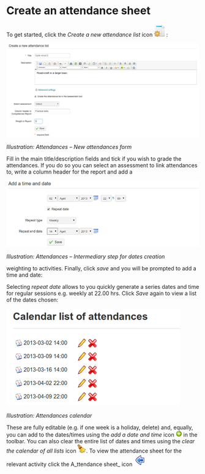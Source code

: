 # Create an attendance sheet

To get started, click the _Create a new attendance list_ icon ![](../../.gitbook/assets/graphics245.png):

![](../../.gitbook/assets/images178%20%281%29.png)

_Illustration: Attendances – New attendances form_

Fill in the main title/description fields and tick if you wish to grade the attendances. If you do so you can select an assessment to link attendances to, write a column header for the report and add a

![](../../.gitbook/assets/graphics249.png)

_Illustration: Attendances – Intermediary step for dates creation_

weighting to activities. Finally, click _save_ and you will be prompted to add a time and date:

Selecting _repeat date_ allows to you quickly generate a series dates and time for regular sessions e.g. weekly at 22.00 hrs. Click _Save_ again to view a list of the dates chosen:

![](../../.gitbook/assets/graphics253.png)

_Illustration: Attendances calendar_

These are fully editable \(e.g. if one week is a holiday, delete\) and, equally, you can add to the dates/times using the _add a date and time_ icon ![](../../.gitbook/assets/graphics246.png) in the toolbar. You can also clear the entire list of dates and times using the _clear the calendar of all lists_ icon ![](../../.gitbook/assets/graphics247.png). To view the attendance sheet for the relevant activity click the A_ttendance sheet_ icon ![](../../.gitbook/assets/graphics250.png)


